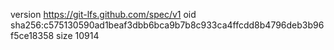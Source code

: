 version https://git-lfs.github.com/spec/v1
oid sha256:c575130590ad1beaf3dbb6bca9b7b8c933ca4ffcdd8b4796deb3b96f5ce18358
size 10914
